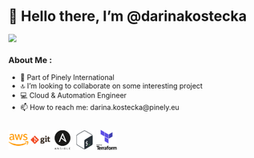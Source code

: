 <h1>👋 Hello there, I’m @darinakostecka</h1>
<div><img src="https://pinely.eu/_next/image?url=https%3A%2F%2Fpinely-strapi-files.s3.eu-west-3.amazonaws.com%2Flogo_0bda874db4.png&w=128&q=75"</div>
<div>
<h3>About Me :</h3>
<ul>
<li>👾 Part of Pinely International</li>
<li>🔝 I’m looking to collaborate on some interesting project</li>
<li>💻 Cloud & Automation Engineer</li>
<li>📫 How to reach me: darina.kostecka@pinely.eu</li>
</ul>
<br>
<div>
<img src="https://github.com/devicons/devicon/blob/master/icons/amazonwebservices/amazonwebservices-plain-wordmark.svg" title="AWS" alt="AWS" width="40" height="40"/> 
<img src="https://github.com/devicons/devicon/blob/master/icons/git/git-original-wordmark.svg" title="Git" alt="Git" width="40" height="40"/>
<img src="https://github.com/devicons/devicon/blob/master/icons/ansible/ansible-original-wordmark.svg" title="Ansible" alt="Git" width="40" height="40"/>
<img src="https://github.com/devicons/devicon/blob/master/icons/bash/bash-original.svg" title="Bash" alt="Git" width="40" height="40"/>
<img src="https://github.com/devicons/devicon/blob/master/icons/terraform/terraform-original-wordmark.svg" title="Terraform" alt="Git" width="40" height="40"/>
</div>
